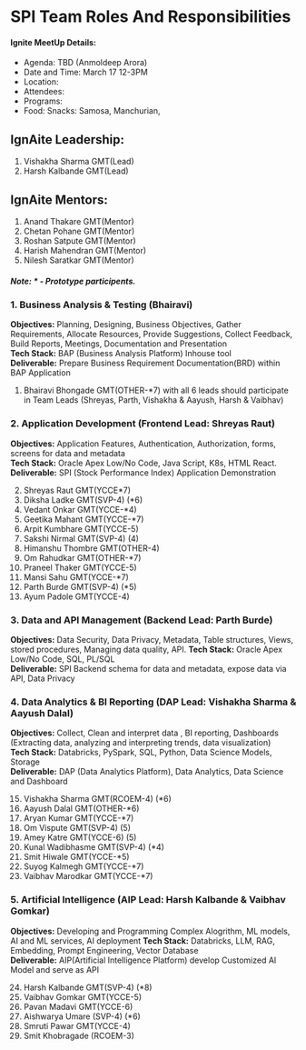 # SPI Team Roles And Responsibilities
#### Ignite MeetUp Details:
- Agenda: TBD (Anmoldeep Arora)
- Date and Time: March 17 12-3PM
- Location: 
- Attendees: 
- Programs: 
- Food: Snacks: Samosa, Manchurian, 

## IgnAite Leadership: 
1. Vishakha Sharma GMT(Lead)
2. Harsh Kalbande GMT(Lead)

## IgnAite Mentors: 
1. Anand Thakare GMT(Mentor)
2. Chetan Pohane GMT(Mentor)
3. Roshan Satpute GMT(Mentor)
4. Harish Mahendran GMT(Mentor)
5. Nilesh Saratkar GMT(Mentor)

##### Note: * - Prototype participents.

### 1. Business Analysis & Testing (Bhairavi)
**Objectives:** Planning, Designing, Business Objectives, Gather Requirements, Allocate Resources, Provide Suggestions, Collect Feedback, Build Reports, Meetings, Documentation and Presentation <br>
**Tech Stack:** BAP (Business Analysis Platform) Inhouse tool <br>
**Deliverable:** Prepare Business Requirement Documentation(BRD) within BAP Application<br>

1. Bhairavi Bhongade GMT(OTHER-*7) with all 6 leads should participate in
Team Leads (Shreyas, Parth, Vishakha & Aayush, Harsh & Vaibhav)

### 2. Application Development (Frontend Lead: Shreyas Raut)
**Objectives:** Application Features, Authentication, Authorization, forms, screens for data and metadata<br>
**Tech Stack:** Oracle Apex Low/No Code, Java Script, K8s, HTML React.<br>
**Deliverable:** SPI (Stock Performance Index) Application Demonstration<br>

2. Shreyas Raut GMT(YCCE*7)
3. Diksha Ladke GMT(SVP-4) (*6)
5. Vedant Onkar GMT(YCCE-*4)
6. Geetika Mahant GMT(YCCE-*7)
7. Arpit Kumbhare GMT(YCCE-5)
8. Sakshi Nirmal GMT(SVP-4) (4)
9. Himanshu Thombre GMT(OTHER-4)
10. Om Rahudkar GMT(OTHER-*7)
11. Praneel Thaker GMT(YCCE-5)
12. Mansi Sahu GMT(YCCE-*7)
13. Parth Burde GMT(SVP-4) (*5)
14. Ayum Padole GMT(YCCE-4)

### 3. Data and API Management (Backend Lead: Parth Burde)
**Objectives:** Data Security, Data Privacy, Metadata, Table structures, Views, stored procedures, Managing data quality, API.
**Tech Stack:** Oracle Apex Low/No Code, SQL, PL/SQL<br>
**Deliverable:** SPI Backend schema for data and metadata, expose data via API, Data Privacy<br>

### 4. Data Analytics & BI Reporting (DAP Lead: Vishakha Sharma & Aayush Dalal)
**Objectives:** Collect, Clean and interpret data , BI reporting, Dashboards (Extracting data, analyzing and interpreting trends, data visualization)<br>
**Tech Stack:** Databricks, PySpark, SQL, Python, Data Science Models, Storage<br>
**Deliverable:** DAP (Data Analytics Platform), Data Analytics, Data Science and Dashboard<br>

15. Vishakha Sharma GMT(RCOEM-4) (*6)
16. Aayush Dalal GMT(OTHER-*6)
17. Aryan Kumar GMT(YCCE-*7)
18. Om Vispute GMT(SVP-4) (5)
19. Amey Katre GMT(YCCE-6) (5)
20. Kunal Wadibhasme GMT(SVP-4) (*4)
21. Smit Hiwale GMT(YCCE-*5)
22. Suyog Kalmegh GMT(YCCE-*7)
23. Vaibhav Marodkar GMT(YCCE-*7)

### 5. Artificial Intelligence (AIP Lead: Harsh Kalbande & Vaibhav Gomkar)
**Objectives:** Developing and Programming Complex Alogrithm, ML models, AI and ML services, AI deployment 
**Tech Stack:** Databricks, LLM, RAG, Embedding, Prompt Engineering, Vector Database<br>
**Deliverable:** AIP(Artificial Intelligence Platform) develop Customized AI Model and serve as API<br>

24. Harsh Kalbande GMT(SVP-4) (*8)
25. Vaibhav Gomkar GMT(YCCE-5)
26. Pavan Madavi GMT(YCCE-6)
27. Aishwarya Umare (SVP-4) (*6)
28. Smruti Pawar GMT(YCCE-4)
29. Smit Khobragade (RCOEM-3)

